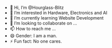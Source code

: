 - 👋 Hi, I’m @Hourglass-Blitz
- 👀 I’m interested in Hardware, Electronics and AI
- 🌱 I’m currently learning Website Development
- 💞️ I’m looking to collaborate on ...
- 📫 How to reach me ...
- 😄 Gender: I am a man.
- ⚡ Fun fact: No one cares.

<!---
Hourglass-Blitz/Hourglass-Blitz is a ✨ special ✨ repository because its `README.md` (this file) appears on your GitHub profile.
You can click the Preview link to take a look at your changes.
--->
